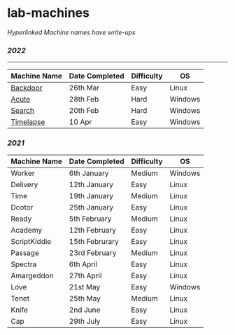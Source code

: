# lab-machines

_Hyperlinked Machine names have write-ups_

### _2022_

***

| Machine Name                                          | Date Completed | Difficulty | OS      |
| ----------------------------------------------------- | -------------- | ---------- | ------- |
| [Backdoor](linux-boxes/backdoor-writeup-mar-22.md)    | 26th Mar       | Easy       | Linux   |
| [Acute](windows-boxes/acute-writeup-feb-22.md)        | 28th Feb       | Hard       | Windows |
| [Search](windows-boxes/search-writeup-feb-22.md)      | 20th Feb       | Hard       | Windows |
| [Timelapse](windows-boxes/backdoor-writeup-mar-22.md) | 10 Apr         | Easy       | Windows |

### _2021_

| Machine Name | Date Completed | Difficulty | OS      |
| ------------ | -------------- | ---------- | ------- |
| Worker       | 6th January    | Medium     | Windows |
| Delivery     | 12th January   | Easy       | Linux   |
| Time         | 19th January   | Medium     | Linux   |
| Dcotor       | 25th January   | Easy       | Linux   |
| Ready        | 5th February   | Medium     | Linux   |
| Academy      | 12th February  | Easy       | Linux   |
| ScriptKiddie | 15th Februrary | Easy       | Linux   |
| Passage      | 23rd February  | Medium     | Linux   |
| Spectra      | 6th April      | Easy       | Linux   |
| Amargeddon   | 27th April     | Easy       | Linux   |
| Love         | 21st May       | Easy       | Windows |
| Tenet        | 25th May       | Medium     | Linux   |
| Knife        | 2nd June       | Easy       | Linux   |
| Cap          | 29th July      | Easy       | Linux   |
